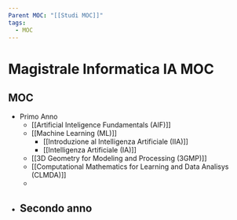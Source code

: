 ```yaml
---
Parent MOC: "[[Studi MOC]]"
tags:
  - MOC
---
```


# Magistrale Informatica IA MOC

## MOC 
- Primo Anno
	- [[Artificial Inteligence Fundamentals (AIF)]]
	- [[Machine Learning (ML)]]
		- [[Introduzione al Intelligenza Artificiale (IIA)]]
		- [[Intelligenza Artificiale (IA)]]
	- [[3D Geometry for Modeling and Processing (3GMP)]]
	- [[Computational Mathematics for Learning and Data Analisys (CLMDA)]]
	- 
- Secondo anno
	- 



